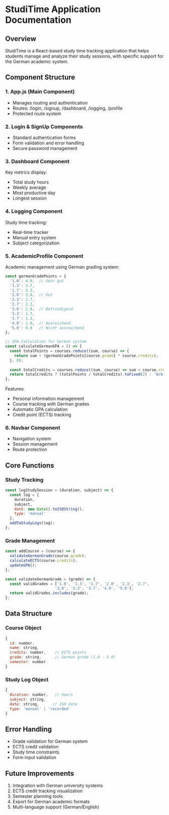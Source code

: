 # StudiTime Application Documentation

## Overview
StudiTime is a React-based study time tracking application that helps students manage and analyze their study sessions, with specific support for the German academic system.

## Component Structure

### 1. App.js (Main Component)
- Manages routing and authentication
- Routes: /login, /signup, /dashboard, /logging, /profile
- Protected route system

### 2. Login & SignUp Components
- Standard authentication forms
- Form validation and error handling
- Secure password management

### 3. Dashboard Component
Key metrics display:
- Total study hours
- Weekly average
- Most productive day
- Longest session

### 4. Logging Component
Study time tracking:
- Real-time tracker
- Manual entry system
- Subject categorization

### 5. AcademicProfile Component
Academic management using German grading system:
```javascript
const germanGradePoints = {
  '1.0': 4.0,  // Sehr gut
  '1.3': 3.7,
  '1.7': 3.3,
  '2.0': 3.0,  // Gut
  '2.3': 2.7,
  '2.7': 2.3,
  '3.0': 2.0,  // Befriedigend
  '3.3': 1.7,
  '3.7': 1.3,
  '4.0': 1.0,  // Ausreichend
  '5.0': 0.0   // Nicht ausreichend
};

// GPA Calculation for German system
const calculateGermanGPA = () => {
  const totalPoints = courses.reduce((sum, course) => {
    return sum + (germanGradePoints[course.grade] * course.credits);
  }, 0);
  
  const totalCredits = courses.reduce((sum, course) => sum + course.credits, 0);
  return totalCredits ? (totalPoints / totalCredits).toFixed(2) : 'N/A';
};
```

Features:
- Personal information management
- Course tracking with German grades
- Automatic GPA calculation
- Credit point (ECTS) tracking

### 6. Navbar Component
- Navigation system
- Session management
- Route protection

## Core Functions

### Study Tracking
```javascript
const logStudySession = (duration, subject) => {
  const log = {
    duration,
    subject,
    date: new Date().toISOString(),
    type: 'manual'
  };
  addToStudyLogs(log);
};
```

### Grade Management
```javascript
const addCourse = (course) => {
  validateGermanGrade(course.grade);
  calculateECTS(course.credits);
  updateGPA();
};

const validateGermanGrade = (grade) => {
  const validGrades = ['1.0', '1.3', '1.7', '2.0', '2.3', '2.7', 
                      '3.0', '3.3', '3.7', '4.0', '5.0'];
  return validGrades.includes(grade);
};
```

## Data Structure

### Course Object
```javascript
{
  id: number,
  name: string,
  credits: number,    // ECTS points
  grade: string,      // German grade (1.0 - 5.0)
  semester: number
}
```

### Study Log Object
```javascript
{
  duration: number,   // Hours
  subject: string,
  date: string,      // ISO date
  type: 'manual' | 'recorded'
}
```

## Error Handling
- Grade validation for German system
- ECTS credit validation
- Study time constraints
- Form input validation

## Future Improvements
1. Integration with German university systems
2. ECTS credit tracking visualization
3. Semester planning tools
4. Export for German academic formats
5. Multi-language support (German/English) 